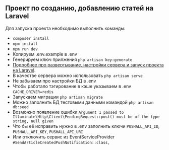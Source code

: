 ## Проект по созданию, добавлению статей на Laravel

Для запуска проекта необходимо выполнить команды:
- `composer install`
- `npm install`
- `npm run dev`
- Копируем .env.example в .env
- Генерируем ключ прилжения `php artisan key:generate`
- [Подробнее про развертывание, настройки сервера и запуск проекта на Laravel](https://laravel.su/docs/8.x/deployment).
- В качестве сервера можно использовать `php artisan serve`
- Не забываем про настройки БД в .env 
- Чтобы работало тэгирование в кэше указываем в .env `CACHE_DRIVER=redis`
- Запускаем миграции `php artisan migrate`
- Можно заполнить БД тестовыми данными командой `php artisan db:seed`
- Возможно появление ошибки `Argument 1 passed to Illuminate\Http\Client\PendingRequest::post() must be of the type string, null given`
- Что бы её исправить нужно в .env заполнить ключи `PUSHALL_API_ID`, `PUSHALL_API_KEY`, `PUSHALL_API_URI`
- Или отключить сервис из EventServiceProvider `#SendArticleCreatedPushNotification::class,`
